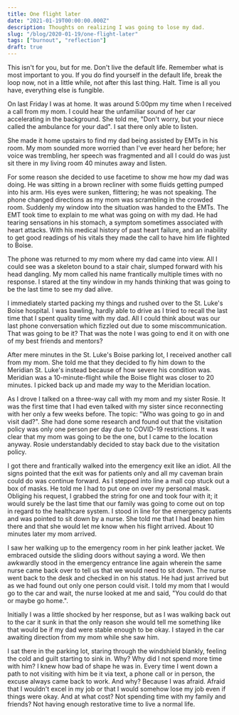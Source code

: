 ```yaml
---
title: One flight later
date: "2021-01-19T00:00:00.000Z"
description: Thoughts on realizing I was going to lose my dad.
slug: "/blog/2020-01-19/one-flight-later"
tags: ["burnout", "reflection"]
draft: true
---
```


This isn't for you, but for me. Don't live the default life. Remember what is most important to you. If you
do find yourself in the default life, break the loop now, not in a little while, not after this last thing. Halt. Time
is all you have, everything else is fungible.

On last Friday I was at home. It was around 5:00pm my time when I received a call from my mom. I could hear the unfamiliar
sound of her car accelerating in the background. She told me, "Don't worry, but your niece called the ambulance for your dad".
I sat there only able to listen.

She made it home upstairs to find my dad being assisted by EMTs in his room. My mom sounded more worried than I've ever
heard her before; her voice was trembling, her speech was fragmented and all I could do was just sit there in my living
room 40 minutes away and listen.

For some reason she decided to use facetime to show me how my dad was doing. He was sitting in a brown recliner with
some fluids getting pumped into his arm. His eyes were sunken, flittering; he was not 
speaking. The phone changed directions as my mom was scrambling in the crowded room. Suddenly my window into the 
situation was handed to the EMTs. The EMT took time to explain to me what was going on with my dad.
He had tearing sensations in his stomach, a symptom sometimes associated with heart attacks. With his medical history of
past heart failure, and an inability to get good readings of his vitals they made the call to have him life flighted to 
Boise.

The phone was returned to my mom where my dad came into view. All I could see was a skeleton bound to a stair chair, 
slumped forward with his head dangling. My mom called his name frantically multiple times with no response. I stared 
at the tiny window in my hands thinking that was going to be the last time to see my dad alive.

I immediately started packing my things and rushed over to the St. Luke's Boise hospital. I was bawling, hardly able to
drive as I tried to recall the last time that I spent quality time with my dad. All I could think about was our last
phone conversation which fizzled out due to some miscommunication. That was going to be it? That was the note I was
going to end it on with one of my best friends and mentors?

After mere minutes in the St. Luke's Boise parking lot, I received another call from my mom. She told me that they
decided to fly him down to the Meridian St. Luke's instead because of how severe his condition was. Meridian was a 
10-minute-flight while the Boise flight was closer to 20 minutes. I picked back up and made my way to the Meridian location.

As I drove I talked on a three-way call with my mom and my sister Rosie. It was the first time that I had even talked
with my sister since reconnecting with her only a few weeks before. The topic: "Who was going to go in and visit dad?".
She had done some research and found out that the visitation policy was only one person per day due to COVID-19 restrictions.
It was clear that my mom was going to be the one, but I came to the location anyway. Rosie understandably decided to 
stay back due to the visitation policy.

I got there and frantically walked into the emergency exit like an idiot. All the signs pointed that the exit was 
for patients only and all my caveman brain could do was continue forward. As I stepped into line a mall cop stuck 
out a box of masks. He told me I had to put one on over my personal mask. Obliging his request, I grabbed the string 
for one and took four with it; it would surely be the last time that our family was going to come out on top
in regard to the healthcare system. I stood in line for the emergency patients and was pointed to sit down by a nurse. She 
told me that I had beaten him there and that she would let me know when his flight arrived. About 10 minutes later 
my mom arrived.

I saw her walking up to the emergency room in her pink leather jacket. We embraced outside the sliding doors without 
saying a word. We then awkwardly stood in the emergency entrance line again wherein the same nurse came back over to 
tell us that we would need to sit down. The nurse went back to the desk and checked in on his status. He had just 
arrived but as we had found out only one person could visit. I told my mom that I would go to the car and wait, the 
nurse looked at me and said, "You could do that or maybe go home.". 

Initially I was a little shocked by her response, but as I was walking back out to the car it sunk in that the only 
reason she would tell me something like that would be if my dad were stable enough to be okay. I stayed in the car
awaiting direction from my mom while she saw him.

I sat there in the parking lot, staring through the windshield blankly, feeling the cold and guilt starting to sink in. Why? 
Why did I not spend more time with him? I knew how bad of shape he was in. Every time I
went down a path to not visiting with him be it via text, a phone call or in person, the excuse always came back to work.
And why? Because I was afraid. Afraid that I wouldn't excel in my job or that I would somehow lose my job even if things
were okay. And at what cost? Not spending time with my family and friends? Not having enough restorative time to live
a normal life.

<!--
All the last week I had been off of work. Recently I had a breaking point where I just couldn't. I just couldn't do _it_
. I couldn't stare at the computer screen and put another problem into my head. The thought of work was revolting.
-->




